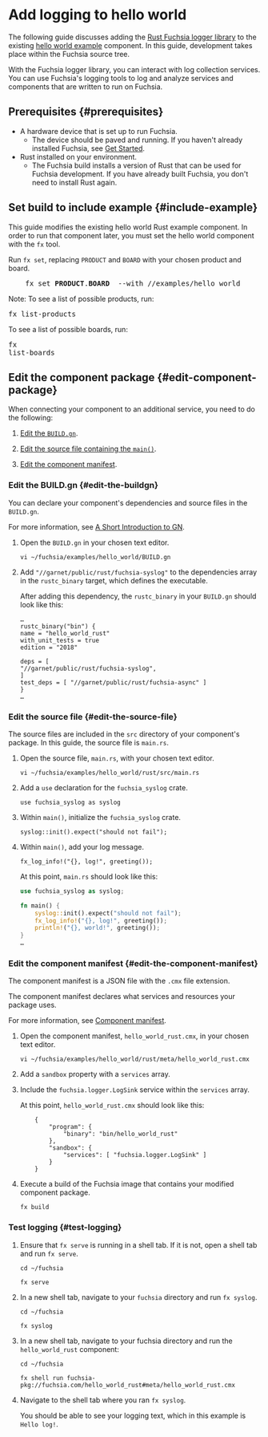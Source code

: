 # Add logging to hello world

The following guide discusses adding the [Rust Fuchsia logger library](https://fuchsia-docs.firebaseapp.com/rust/fuchsia_syslog/index.html)
to the existing [hello world example](/examples/hello_world/rust/)
component. In this guide, development takes place within the Fuchsia source tree.

With the Fuchsia logger library, you can interact with log collection
services. You can use Fuchsia's logging tools to log and analyze services
and components that are written to run on Fuchsia.


## Prerequisites {#prerequisites}

*   A hardware device that is set up to run Fuchsia.
    *   The device should be paved and running. If you haven't already
        installed Fuchsia, see [Get Started](/docs/getting_started.md).
*   Rust installed on your environment.
    *   The Fuchsia build installs a version of Rust that can be used for
        Fuchsia development. If you have already built Fuchsia, you don't need
        to install Rust again.


## Set build to include example {#include-example}

This guide modifies the existing hello world Rust example component.
In order to run that component later, you must set the hello world component with
the `fx` tool.

Run `fx set`, replacing `PRODUCT` and `BOARD` with your chosen product and board.

<pre class="prettyprint">
    fx set <b>PRODUCT</b>.<b>BOARD</b>  --with //examples/hello_world
</pre>

Note:
To see a list of possible products, run: <p><pre class="prettyprint">fx list-products</pre></p>
To see a list of possible boards, run: <p><pre class="prettyprint">fx list-boards</pre></p>

## Edit the component package {#edit-component-package}

When connecting your component to an additional service, you need to
do the following:

1. [Edit the `BUILD.gn`](#edit-the-buildgn).

1. [Edit the source file containing the `main()`](#edit-the-source-file).

1. [Edit the component manifest](#edit-the-component-manifest).

### Edit the BUILD.gn {#edit-the-buildgn}

You can declare your component's dependencies and source files in the `BUILD.gn`.

For more information, see [A Short Introduction to GN](/docs/development/build/intro.md).

1.  Open  the `BUILD.gn` in your chosen text editor.

    ```
    vi ~/fuchsia/examples/hello_world/BUILD.gn
    ```

1.  Add `"//garnet/public/rust/fuchsia-syslog"` to the dependencies array in the
   `rustc_binary` target, which defines the executable.

    After adding this dependency, the `rustc_binary` in your `BUILD.gn`  should
    look like this:

    ```
    …
    rustc_binary("bin") {
    name = "hello_world_rust"
    with_unit_tests = true
    edition = "2018"

    deps = [
    "//garnet/public/rust/fuchsia-syslog",
    ]
    test_deps = [ "//garnet/public/rust/fuchsia-async" ]
    }
    …
    ```

### Edit the source file {#edit-the-source-file}

The source files are included in the `src` directory of your component's
package. In this guide, the source file is `main.rs`.

1.  Open  the source file, `main.rs`, with your chosen text editor.

    ```
    vi ~/fuchsia/examples/hello_world/rust/src/main.rs
    ```

1.  Add a `use` declaration for the `fuchsia_syslog` crate.

    ```
    use fuchsia_syslog as syslog
    ```

1.  Within `main()`, initialize the `fuchsia_syslog` crate.

    ```
    syslog::init().expect("should not fail");
    ```

1.  Within `main()`, add your log message.

    ```
    fx_log_info!("{}, log!", greeting());
    ```

    At this point, `main.rs` should look like this:

    ```rust
    use fuchsia_syslog as syslog;

    fn main() {
        syslog::init().expect("should not fail");
        fx_log_info!("{}, log!", greeting());
        println!("{}, world!", greeting());
    }
    …
    ```

### Edit the component manifest {#edit-the-component-manifest}

The component manifest is a JSON file with the `.cmx` file extension.

The component manifest declares what services and resources your package uses.

For more information, see [Component manifest](/docs/concepts/storage/component_manifest.md).

1.  Open the component manifest, `hello_world_rust.cmx`, in your chosen
    text editor.

    ```
    vi ~/fuchsia/examples/hello_world/rust/meta/hello_world_rust.cmx
    ```

1.  Add a `sandbox` property with a `services` array.

1.  Include the `fuchsia.logger.LogSink` service within the `services`
    array.

    At this point, `hello_world_rust.cmx` should look like this:

    ```
        {
            "program": {
                "binary": "bin/hello_world_rust"
            },
            "sandbox": {
                "services": [ "fuchsia.logger.LogSink" ]
            }
        }
    ```

1.  Execute a build of the Fuchsia image that contains your modified component
    package.

    ```
    fx build
    ```

### Test logging {#test-logging}

1.  Ensure that `fx serve` is running in a shell tab. If it is not, open
    a shell tab and run `fx serve`.

    ```
    cd ~/fuchsia
    ```

    ```
    fx serve
    ```

1.  In a new shell tab, navigate to your `fuchsia` directory and run `fx syslog`.

    ```
    cd ~/fuchsia
    ```

    ```
    fx syslog
    ```

1.  In a new shell tab, navigate to your fuchsia directory and run the
    `hello_world_rust` component:

    ```
    cd ~/fuchsia
    ```

    ```
    fx shell run fuchsia-pkg://fuchsia.com/hello_world_rust#meta/hello_world_rust.cmx
    ```

1.  Navigate to the shell tab where you ran `fx syslog`.

    You should be able to see your logging text, which in this example is
    `Hello log!`.
